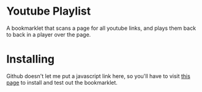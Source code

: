 # Youtube Playlist
A bookmarklet that scans a page for all youtube links, and plays them back
to back in a player over the page.


# Installing
Github doesn't let me put a javascript link here, so you'll have to visit
[this page](http://zaius.github.com/youtube_playlist) to install and test out
the bookmarklet.
